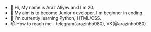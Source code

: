 - 👋 Hi, My name is Araz Aliyev and I'm 20.
- 👀 My aim is to become Junior developer. I'm beginner in coding.
- 🌱 I’m currently learning Python, HTML/CSS. 
- 📫 How to reach me - telegram(arazinho080), VK(@arazinho080)


